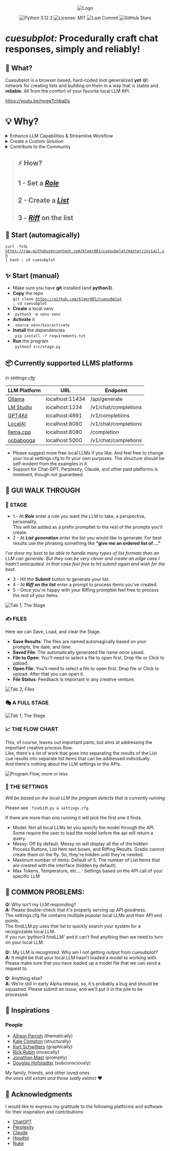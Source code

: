 <div align="center">
    <img src="/images/masks_base_banner_01.png" alt="Logo">
</div>

<center>

![Python 3.12.3](https://img.shields.io/badge/python-3.12.3-blue.svg)
![License: MIT](https://img.shields.io/badge/License-MIT-yellow.svg) 
![Last Commit](https://img.shields.io/github/last-commit/kleer001/cuesubplot) 
![GitHub Stars](https://img.shields.io/github/stars/kleer001/cuesubplot?style=social)

</center>

# ***cuesubplot:*** **Procedurally craft chat responses, simply and reliably!**

## :speech_balloon: What? 
Cuesubplot is a browser based, hard-coded (not generalized __yet__ :sweat_smile:) network for creating lists and building on them in a way that is stable and  **reliable**. All from the comfort of your favorite local LLM API.

https://youtu.be/nygwTchbaDs

# :bulb: Why?

<details>
  <summary>Enhance LLM Capabilities & Streamline Workflow</summary>

- Develop a solution that enables (local) LLMs to generate long and complex multistep outputs effectively, such as detailed learning programs or comprehensive critiques.

- Eliminate the need for manual copy-pasting in workflows to improve efficiency and maintain the quality of generated content while trying new things.

</details>

<details>
  <summary>Create a Custom Solution</summary>

- Leverage insights from experts like Jonathan Mast to design a tailored programming solution that integrates the strengths of LLMs and utilizes innovative tools like [Gradio](https://www.gradio.app/) and inspiration from [Automatic1111](https://github.com/AUTOMATIC1111/stable-diffusion-webui).

</details>

<details>
  <summary>Contribute to the Community</summary>

- Actively participate in the local LLM evolution among programmers and users who share a passion for generating text and exploring the capabilities of LLMs and enhancing the ease of the chat workflow.

</details>



> ## :zap: How? 
> ## **1** - Set a ***[Role](https://platform.openai.com/docs/guides/prompt-engineering/tactic-ask-the-model-to-adopt-a-persona)***
> ## **2** - Create a ***[List](https://mathworld.wolfram.com/LissajousCurve.html)***
> ## **3** - [***Riff***](https://www.collinsdictionary.com/dictionary/english/riff) on the list

## :rocket: Start (automagically)

<code>curl -fsSL https://raw.githubusercontent.com/kleer001/cuesubplot/master/install.sh | bash ; cd cuesubplot </code>
 

## :sparkles: Start (manual) 
* Make sure you have **git** installed (and **python3**)
* **Copy** the repo  
<code>git clone https://github.com/kleer001/cuesubplot ; cd cuesubplot </code>
* **Create** a local venv
* <code> python3 -m venv venv </code>
* **Activate** it
* <code> source venv/bin/activate </code>
* **Install** the dependencies  
<code> pip install -r requirements.txt </code>
* **Run** the program  
<code> python3 src/stage.py</code>


## :package: Currently supported LLMS platforms 
*in  settings.cfg*  

| LLM Platform | URL             | Endpoint             |
|--------------|-----------------|----------------------|
| [Ollama](https://ollama.ai/)       | localhost:11434 | /api/generate        |
| [LM Studio](https://lmstudio.ai/)    | localhost:1234  | /v1/chat/completions |
| [GPT4All](https://gpt4all.io/)      | localhost:4891  | /v1/completions      |
| [LocalAI](https://localai.io/)      | localhost:8080  | /v1/chat/completions |
| [llama.cpp](https://github.com/ggerganov/llama.cpp)    | localhost:8080  | /completion          |
| [oobabooga](https://github.com/oobabooga/text-generation-webui)    | localhost:5000  | /v1/chat/completions |

* Please suggest more free local LLMs if you like. And feel free to change your local settings.cfg to fit your own purposes. The structure should be self-evident from the examples in it.  
* Support for Chat-GPT, Perplexity, Claude, and other paid platforms is imminent, though not guaranteed. 

## :walking: GUI WALK THROUGH 
### :eyes: STAGE 
* 1 - At ***Role*** enter a role you want the LLM to take, a perspective, personality.   
This will be added as a prefix promptlet to the rest of the prompts you'll create.   
* 2 - At ***List generation*** enter the list you would like to generate. For best results use the phrasing something like
**"give me an ordered list of ..."**  

*I've done my best to be able to handle many types of list formats than an LLM can generate. 
But they can be very clever and create an edge case I hadn't anticipated. In that case feel free to hit submit again and wish for the best.*  
* 3 - Hit the ***Submit*** button to generate your list.   
* 4 - At ***Riff on the list*** enter a prompt to process items you've created.
* 5 - Once you're happy with your Riffing promptlet feel free to process the rest of your items.  



![Tab 1, The Stage](/images/Stage_01.png "Tab 1, The Stage")

### :writing_hand: FILES 

Here we can Save, Load, and clear the Stage.   
* **Save Results**: The files are named automagically based on your prompts, the date, and time.  
*  **Saved File**: The automatically generated file name once saved.  
* **File to Open**: You'll need to select a file to open first. Drop file or Click to upload.  
* **Open File**: You'll need to select a file to open first. Drop file or Click to upload. After that you can open it.  
* **File Status**: Feedback is important in any creative venture.

![Tab 2, Files](/images/Library_01.png "Tab 2, Files")


### :performing_arts: A FULL STAGE 

![Tab 1, The Stage](/images/FullStage_01.png "Tab 1, The Stage")

### :chart_with_upwards_trend: THE FLOW CHART

This, of course, leaves out important parts, but aims at addressing the important creative process flow.  
Like, there's a lot of work that goes into separating the results of the List cue results into separate list items that can be addressed individually.   
And there's nothing about the LLM settings or the APIs.  

![Program Flow, more or less](/images/flowChart_01.png "Flowchart")


### :brain: THE SETTINGS 

*Will be based on the local LLM the program detects that is currently running*

Please see <code> findLLM.py & settings.cfg </code>

If there are more than one running it will pick the first one it finds.   
* Model: Not all local LLMs let you specify the model through the API. Some require the user to load the model before the api will return a query.  
* Messy: Off by default. Messy on will display all the of the hidden Process Buttons, List Item text boxes, and Riffing Results. Gradio cannot create them on the fly. So, they're hidden until they're needed.  
* Maximum number of items: Default of 5. The number of List Items that are created with the interface (hidden by default).  
* Max Tokens, Temperature, etc... : Settings based on the API call of your specific LLM  



## :bug: COMMON PROBLEMS: 

**Q:** Why isn't my LLM responding?   
**A:** Please double-check that it's properly serving up API goodness.   
The settings.cfg file contains multiple popular local LLMs and their API end points.   
The findLLM.py uses that list to quickly search your system for a recognizable local LLM.  
If you run 'python3 findLLM' and it can't find anything then we need to turn on your local LLM.

**Q:**: My LLM is recognized. Why am I not getting output from cuesubplot?     
**A:** It might be that your local LLM hasn't loaded a model to working with.  
Please make sure that you have loaded up a model file that we can send a request to.   

**Q:** Anything else?  
**A:** We're still in early Alpha release, so, it's probably a bug and should be squashed. Please submit an issue, and we'll put it in the pile to be processed.

## :art: Inspirations 

### People

- [Allison Parrish](https://www.decontextualize.com) (thematically)  
- [Kate Compton](https://github.com/galaxykate) (structurally)  
- [Kurt Schwitters](https://en.wikipedia.org/wiki/Kurt_Schwitters) (graphically)  
- [Rick Rubin](https://en.wikipedia.org/wiki/Rick_Rubin) (musically)  
- [Jonathan Mast](https://jonathanmast.com/) (promptly)  
- [Douglas Hofstadter](https://en.wikipedia.org/wiki/Douglas_Hofstadter) (subconsciously)  

My family, friends, and other loved ones  
 *the ones still extant and those sadly extinct* :heart: 

## 🤝 Acknowledgments

I would like to express my gratitude to the following platforms and software for their inspiration and contributions:

- [ChatGPT](https://chatgpt.com/)
- [Perplexity](https://www.perplexity.ai/)
- [Claude](https://claude.ai/)
- [Houdini](https://www.sidefx.com/products/houdini/)
- [Nuke](https://www.foundry.com/products/nuke)
